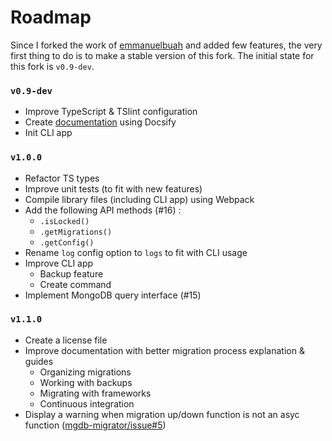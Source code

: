 # Roadmap

Since I forked the work of [emmanuelbuah](https://github.com/emmanuelbuah) and added few features, the very first thing to do is to make a stable version of this fork. The initial state for this fork is `v0.9-dev`.

### `v0.9-dev`

- Improve TypeScript & TSlint configuration
- Create [documentation](https://sundowndev.github.io/underbase/) using Docsify
- Init CLI app

### `v1.0.0`

- Refactor TS types
- Improve unit tests (to fit with new features)
- Compile library files (including CLI app) using Webpack
- Add the following API methods (#16) : 
  - `.isLocked()`
  - `.getMigrations()`
  - `.getConfig()`
- Rename `log` config option to `logs` to fit with CLI usage
- Improve CLI app
  - Backup feature
  - Create command
- Implement MongoDB query interface (#15)

### `v1.1.0`

- Create a license file
- Improve documentation with better migration process explanation & guides
  - Organizing migrations
  - Working with backups
  - Migrating with frameworks
  - Continuous integration
- Display a warning when migration up/down function is not an asyc function ([mgdb-migrator/issue#5](https://github.com/emmanuelbuah/mgdb-migrator/issues/5))

